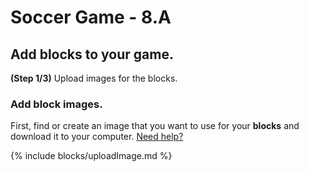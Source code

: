 # Soccer Game - 8.A

## Add blocks to your game.

**(Step 1/3)** Upload images for the blocks.

### Add block images.

First, find or create an image that you want to use for your **blocks** and download it to your computer. [Need help?](/tutorials/images/)

{% include blocks/uploadImage.md %}
